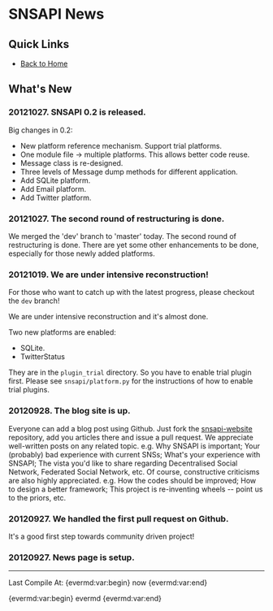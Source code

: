 # SNSAPI News

## Quick Links

   * [Back to Home](../index.html)

## What's New

### 20121027. SNSAPI 0.2 is released. 

Big changes in 0.2:

   * New platform reference mechanism. 
   Support trial platforms. 
   * One module file -> multiple platforms. 
   This allows better code reuse. 
   * Message class is re-designed. 
   * Three levels of Message dump methods for different application. 
   * Add SQLite platform. 
   * Add Email platform. 
   * Add Twitter platform. 

### 20121027. The second round of restructuring is done. 

We merged the 'dev' branch to 'master' today. 
The second round of restructuring is done. 
There are yet some other enhancements to be done, 
especially for those newly added platforms. 

### 20121019. We are under intensive reconstruction!

For those who want to catch up with the latest progress, 
please checkout the	`dev` branch!

We are under intensive reconstruction and it's almost done. 

Two new platforms are enabled:

   * SQLite. 
   * TwitterStatus

They are in the `plugin_trial` directory. 
So you have to enable trial plugin first. 
Please see `snsapi/platform.py` for the instructions of 
how to enable trial plugins. 

### 20120928. The blog site is up. 

Everyone can add a blog post using Github. Just fork the 
[snsapi-website](https://github.com/hupili/snsapi-website)
repository, add you articles there and issue a pull request.
We appreciate well-written posts on any related topic. e.g. 
Why SNSAPI is important; 
Your (probably) bad experience with current SNSs; 
What's your experience with SNSAPI;
The vista you'd like to share regarding 
Decentralised Social Network, Federated Social Network, etc. 
Of course, constructive criticisms are also highly appreciated. 
e.g. How the codes should be improved;
How to design a better framework;
This project is re-inventing wheels -- point us to the priors, etc. 

### 20120927. We handled the first pull request on Github. 

It's a good first step towards community driven project!

### 20120927. News page is setup.

----------------

Last Compile At: 
{evermd:var:begin}
now
{evermd:var:end}

{evermd:var:begin}
evermd
{evermd:var:end}
